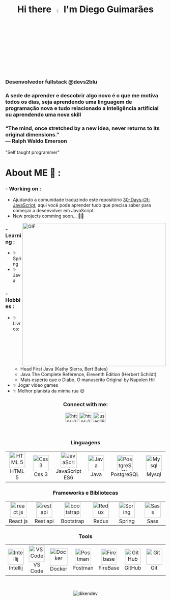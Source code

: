 <h1 align="center"> Hi there <img src="https://media.giphy.com/media/hvRJCLFzcasrR4ia7z/giphy.gif" width="5%"> I'm Diego Guimarães </h1>

<h3 align="left">Desenvolvedor fullstack @devs2blu </h3>
<h3 align="left">A sede de aprender e descobrir algo novo é o que me motiva todos os dias, seja aprendendo uma linguagem de programação nova e tudo relacionado a Inteligência artificial ou aprendendo uma nova skill</h3>
<h3 align="left">“The mind, once stretched by a new idea, never returns to its original dimensions.” <br>
― Ralph Waldo Emerson
</h3>
<p align="left">"Self taught programmer"</p>

# About ME 💬 :
### - Working on :
- Ajudando a comunidade traduzindo este repositório <a href = "https://github.com/Dikendev/30-Days-Of-JavaScript">30-Days-Of-JavaScript</a>, aqui você pode aprender tudo que precisa saber para começar a desenvolver em JavaScript. 
- New projects comming soon... 🥰🤩

<img hight="550" width="450" alt="GIF" align="right" src="https://github.com/Xx-Ashutosh-xX/Xx-Ashutosh-xX/blob/master/assets/1936.gif">

### - Learning :
- ✨ Spring
- ✨ Java

### - Hobbies : 
- ✨ Livros: 
  -  Head First Java (Kathy Sierra, Bert Bates)
  -  Java The Complete Reference, Eleventh Edition (Herbert Schildt)
  -  Mais esperto que o Diabo, O manuscrito Original by Napolen Hill
- ✨ Jogar video games
- ✨ Melhor pianista da minha rua 😊


<h3 align="center">Connect with me:</h3>
<p align="center">
  <a href="https://www.instagram.com/diken.developer/" target="blank">
    <img align="center" src="https://raw.githubusercontent.com/rahuldkjain/github-profile-readme-generator/master/src/images/icons/Social/instagram.svg" alt="https://www.instagram.com/diken.developer/" height="30" width="40" />
  </a>
  <a href="https://linkedin.com/in/https://www.linkedin.com/in/diego-kennedy-guimar%c3%a3es-barros-107777236/" target="blank">
    <img align="center" src="https://raw.githubusercontent.com/rahuldkjain/github-profile-readme-generator/master/src/images/icons/Social/linked-in-alt.svg" alt="https://www.linkedin.com/in/diego-kennedy-guimar%c3%a3es-barros-107777236/" height="30" width="40" />
  </a>
  <a href="https://stackoverflow.com/users/user:19404053" target="blank">
    <img align="center" src="https://raw.githubusercontent.com/rahuldkjain/github-profile-readme-generator/master/src/images/icons/Social/stack-overflow.svg" alt="user:19404053" height="30" width="40" />
  </a>
</p>
</br>

<h3 align="center">Linguagens</h3>
<table align="center">
  <tr>
     <td align="center" width="96">
      <a href="https://www.w3schools.com/html/" target="_blank" rel="noreferrer">
       <img src="https://cdn.jsdelivr.net/gh/devicons/devicon/icons/html5/html5-plain-wordmark.svg" width="50" height="50" alt="HTML 5" />
      </a>
      <br>HTML 5
    </td>
     <td align="center" width="96">
       <a href="https://www.w3schools.com/css/" target="_blank" rel="noreferrer"> 
        <img src="https://cdn.jsdelivr.net/gh/devicons/devicon/icons/css3/css3-plain-wordmark.svg" width="50" height="50" alt="Css 3" />
        </a>
      <br>Css 3
    </td> 
    <td align="center" width="96">
       <a href="https://developer.mozilla.org/en-US/docs/Web/JavaScript/" target="_blank" rel="noreferrer"> 
        <img src="https://techstack-generator.vercel.app/js-icon.svg" width="50" height="50" alt="JavaScript ES6"/>
        </a>
      <br>JavaScript ES6
    </td>
    <td align="center" width="96">
       <a href="https://www.w3schools.com/java/" target="_blank" rel="noreferrer"> 
        <img src="https://techstack-generator.vercel.app/java-icon.svg" width="50" height="50" alt="Java" />
        </a>
      <br>Java
    </td>
    <td align="center" width="96">
        <img src="https://skillicons.dev/icons?i=postgres" width="50" height="50" alt="PostgreSQL" />
      <br>PostgreSQL
    </td>
    <td align="center" width="96">
        <a href="https://www.mysql.com/" target="_blank" rel="noreferrer">
        <img src="https://techstack-generator.vercel.app/mysql-icon.svg" width="50" height="50" alt="Mysql" />
        </a>
      <br>Mysql
    </td>
    </tr>
  </table>

<h3 align="center">Frameworks e Bibliotecas</h3>
<table align="center">
<tr>
    <td align="center" width="96">
      <a href="https://reactjs.org/" target="_blank" rel="noreferrer"> 
        <img src="https://techstack-generator.vercel.app/react-icon.svg" width="50" height="50" alt="react js" />
      </a>
      <br>React js
    </td>
   <td align="center" width="96">
        <a href="https://pt.wikipedia.org/wiki/REST" target="_blank" rel="noreferrer">
        <img src="https://techstack-generator.vercel.app/restapi-icon.svg" width="50" height="50" alt="rest api" />
        </a>
      <br>Rest api
    </td>
    <td align="center" width="96">
      <a href="https://getbootstrap.com/" target="_blank" rel="noreferrer">
        <img src="https://skillicons.dev/icons?i=bootstrap" width="50" height="50" alt="bootstrap" />
      </a>
      <br>Bootstrap
    </td>
   <td align="center" width="96">
      <a href="https://spring.io/" target="_blank" rel="noreferrer"> 
        <img src="https://techstack-generator.vercel.app/redux-icon.svg" width="50" height="50" alt="Redux" />
      </a>  
      <br>Redux
    </td>
    <td align="center" width="96">
      <a href="https://spring.io/" target="_blank" rel="noreferrer"> 
        <img src="https://cdn.jsdelivr.net/gh/devicons/devicon/icons/spring/spring-original-wordmark.svg" width="50" height="50" alt="Spring" />
      </a>  
      <br>Spring
    </td>
  <td align="center" width="96">
      <a href="https://sass-lang.com/" target="_blank" rel="noreferrer"> 
        <img src="https://techstack-generator.vercel.app/sass-icon.svg" width="50" height="50" alt="Sass" />
      </a>  
      <br>Sass
    </td>
</tr>
</table>

<h3 align="center">Tools</h3>
<table align="center">
  <tr>
    <td align="center"  width="96">
     <a href="https://www.jetbrains.com/pt-br/idea/" target="_blank" rel="noreferrer"> 
       <img src="https://cdn.jsdelivr.net/gh/devicons/devicon/icons/intellij/intellij-original.svg" width="50" height="50" alt="Intellij" />
     </a>
     <br>Intellij
    </td>
    <td align="center"  width="96">
      <a href="https://code.visualstudio.com/" target="_blank" rel="noreferrer"> 
       <img src="https://upload.wikimedia.org/wikipedia/commons/9/9a/Visual_Studio_Code_1.35_icon.svg" width="50" height="50" alt="VS Code"/>
     </a>
     <br>VS Code
    </td>
    <td align="center" width="96">
      <img src="https://techstack-generator.vercel.app/docker-icon.svg" width="55" height="55" alt="Docker" />
      <br>Docker
    </td>
    <td align="center" width="96">
      <img src="https://user-images.githubusercontent.com/25181517/192109061-e138ca71-337c-4019-8d42-4792fdaa7128.png" width="50" height="50" alt="Postman" />
      <br>Postman
    </td>
    <td align="center" width="96">
      <img src="https://cdn.jsdelivr.net/gh/devicons/devicon/icons/firebase/firebase-plain.svg" width="50" height="50" alt="Firebase" />
      <br>FireBase
    </td>
    <td align="center" width="96">
      <img src="https://techstack-generator.vercel.app/github-icon.svg" width="50" height="50" alt="GitHub" />
      <br>GitHub
    </td>
     <td align="center" width="96">
      <a href="#git" >
        <img src="https://upload.wikimedia.org/wikipedia/commons/thumb/3/3f/Git_icon.svg/1200px-Git_icon.svg.png" width="50" height="50" alt="Git" />
      </a>
      <br>Git
    </td>
     <td align="center" width="96">
      <a href="https://www.gnu.org/software/bash/" target="_blank" rel="noreferrer"> 
       <img src="https://www.vectorlogo.zone/logos/gnu_bash/gnu_bash-icon.svg" width="48" height="48" alt="Bash" />
      </a>
      <br>Bash
    </td>
  </tr> 
</table>  
</br>

<p align="center"><img src="https://github-readme-stats.vercel.app/api/top-langs?username=dikendev&show_icons=true&locale=en&layout=compact" alt="dikendev" /></p>

